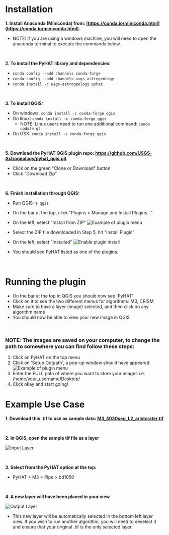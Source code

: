 # Installation

**1. Install Anaconda (Miniconda) from: [https://conda.io/miniconda.html](https://conda.io/miniconda.html).**
        
   * NOTE: If you are using a windows machine, you will need to open the anaconda terminal to execute the commands below.

&nbsp;&nbsp;


**2. To install the PyHAT library and dependencies:**
   * `conda config --add channels conda-forge`
   * `conda config --add channels usgs-astrogeology`
   * `conda install -c usgs-astrogeology pyhat`

&nbsp;&nbsp;


**3. To install QGIS:**
   * On windows: `conda install -c conda-forge qgis`
   * On linux: `conda install -c conda-forge qgis`
       * NOTE: Linux users need to run one additional command: `conda update qt`
   * On OSX: `conda install -c conda-forge qgis`


&nbsp;&nbsp;


**5. Download the PyHAT QGIS plugin repo: <https://github.com/USGS-Astrogeology/pyhat_qgis.git>**
   * Click on the green "Clone or Download" button
   * Click "Download Zip"


&nbsp;&nbsp;


**6. Finish installation through QGIS:**

   * Run QGIS: `$ qgis`

   * On the bar at the top, click "Plugins > Manage and Install Plugins..."

   * On the left, select "Install from ZIP"
   ![Example of plugin menu](https://raw.githubusercontent.com/wiki/USGS-Astrogeology/PyHAT/images/plugin_menu.png)

   * Select the ZIP file downloaded in Step 5, hit "Install Plugin"

   * On the left, select "Installed"
   ![Enable plugin install](https://raw.githubusercontent.com/wiki/USGS-Astrogeology/PyHAT/images/plugin_installed.png)

   * You should see PyHAT listed as one of the plugins.

&nbsp;&nbsp;

# Running the plugin


* On the bar at the top in QGIS you should now see 'PyHAT'
* Click on it to see the two different menus for algorithms: M3, CRISM
* Make sure to have a layer (image) selected, and then click on any algorithm name
* You should now be able to view your new image in QGIS

&nbsp;&nbsp;

### NOTE: The images are saved on your computer, to change the path to somewhere you can find follow these steps: 
1. Click on PyHAT on the top menu
2. Click on 'Setup Outpath', a pop-up window should have appeared.
      ![Example of plugin menu](https://raw.githubusercontent.com/wiki/USGS-Astrogeology/PyHAT/images/plugin_outpath.png)
3. Enter the FULL path of where you want to store your images i.e. /home/your_username/Desktop/
4. Click okay and start going! 



# Example Use Case

**1. Download this .tif to use as sample data: [M3_4030seg_L2_aristcrater.tif](https://github.com/USGS-Astrogeology/PyHAT/wiki/files/M3_4030seg_L2_aristcrater.tif)**

&nbsp;&nbsp;

**2. In QGIS, open the sample tif file as a layer**

 ![Input Layer](https://raw.githubusercontent.com/wiki/USGS-Astrogeology/PyHAT/images/input.png)

&nbsp;&nbsp;

**3. Select from the PyHAT option at the top:**

   * PyHAT > M3 > Pipe > bd1050

&nbsp;&nbsp;&nbsp;&nbsp;


**4. A new layer will have been placed in your view**

  ![Output Layer](https://raw.githubusercontent.com/wiki/USGS-Astrogeology/PyHAT/images/output.png)

   * This new layer will be automatically selected in the bottom left layer view. If you wish to run another algorithm, you will need to deselect it and ensure that your original .tif is the only selected layer.